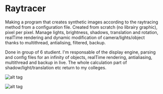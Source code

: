 # Raytracer
Making a program that creates synthetic images according to the raytracing method from a configuration file.
Created from scratch (no librairy graphic), pixel per pixel.
Manage lights, brightness, shadows, translation and rotation, realTime rendering and dynamic modification of camera/lights/object thanks to multithread, antialising, filtered, backup.

Done in group of 6 studient. I'm responsable of the display engine, parsing and config files for an infinity of objects, realTime rendering, antialiasing, multithread and backup in live. The whole calculation part of shadow/light/translation etc return to my colleges.

![alt tag](https://raw.githubusercontent.com/usernameHed/Raytracer/master/RaytracerPres.gif)


![alt tag](https://raw.githubusercontent.com/usernameHed/Raytracer/master/Raytracer.gif)